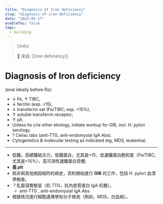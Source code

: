 ```yaml
---
title: "Diagnosis of Iron deficiency"
slug: "diagnosis-of-iron-deficiency"
date: "2023-05-17"
enableToc: false
tags:
  - building
---
```


> [!info]
>
> 🌱 來自: [[Iron deficiency]]

# Diagnosis of Iron deficiency

(eval ideally before Rx):

- ↓ Fe, ↑ TIBC,
- ↓ ferritin (esp. <15),
- ↓ transferrin sat (Fe/TIBC; esp. <15%),
- ↑ soluble transferrin receptor;
- ↑ plt.
- Unless hx c/w other etiology, initiate workup for GIB, incl. H. pylori serology.
- ? Celiac labs (anti-TTG, anti-endomysial IgA Abs).
- Cytogenetics & molecular testing as indicated (eg, MDS, leukemia).

---
- 低鐵，高總鐵結合力，低鐵蛋白，尤其是<15，低運鐵蛋白飽和度（Fe/TIBC;尤其是<15%），高可溶性運鐵蛋白受體;
- **高 plt**
- 除非與其他病因相符的病史，否則開始進行 **GIB** 的工作，包括 H. pylori 血清學檢查。
- ？乳糜瀉實驗室（抗 TTG，抗內皮質蛋白 IgA 抗體）。
  - anti-TTG , anti-endomysial IgA Abs
- 根據情況進行細胞遺傳學和分子檢測（例如，MDS，白血病）。
